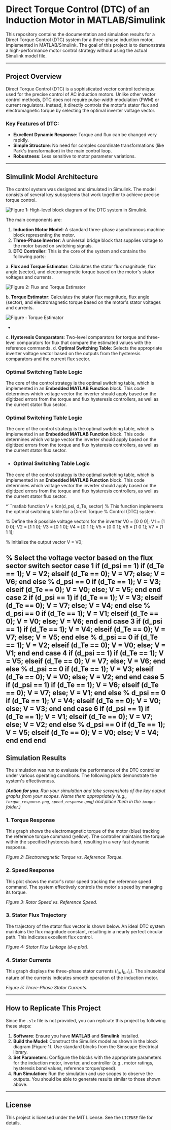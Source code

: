 # Direct Torque Control (DTC) of an Induction Motor in MATLAB/Simulink

This repository contains the documentation and simulation results for a Direct Torque Control (DTC) system for a three-phase induction motor, implemented in MATLAB/Simulink. The goal of this project is to demonstrate a high-performance motor control strategy without using the actual Simulink model file.

---

## Project Overview

Direct Torque Control (DTC) is a sophisticated vector control technique used for the precise control of AC induction motors. Unlike other vector control methods, DTC does not require pulse-width modulation (PWM) or current regulators. Instead, it directly controls the motor's stator flux and electromagnetic torque by selecting the optimal inverter voltage vector.

### Key Features of DTC:
-   **Excellent Dynamic Response**: Torque and flux can be changed very rapidly.
-   **Simple Structure**: No need for complex coordinate transformations (like Park's transformation) in the main control loop.
-   **Robustness**: Less sensitive to motor parameter variations.

---

## Simulink Model Architecture

The control system was designed and simulated in Simulink. The model consists of several key subsystems that work together to achieve precise torque control.

![Figure 1: High-level block diagram of the DTC system in Simulink.](Images/DTC_complete_circuit.png)

The main components are:
1.  **Induction Motor Model**: A standard three-phase asynchronous machine block representing the motor.
2.  **Three-Phase Inverter**: A universal bridge block that supplies voltage to the motor based on switching signals.
3.  **DTC Controller**: This is the core of the system and contains the following parts:

a. **Flux and Torque Estimator**: Calculates the stator flux magnitude, flux angle (sector), and electromagnetic torque based on the motor's stator voltages and currents.
   
![Figure 2: Flux and Torque Estimator](Images/estimation_flux_subsystem_border.png)

b. **Torque Estimator**: Calculates the stator flux magnitude, flux angle (sector), and electromagnetic torque based on the motor's stator voltages and currents.

![Figure : Torque Estimator](Images/estimation_torque_subsystem_border.png)

*
c. **Hysteresis Comparators**: Two-level comparators for torque and three-level comparators for flux that compare the estimated values with the reference commands.
d. **Optimal Switching Table**: Selects the appropriate inverter voltage vector based on the outputs from the hysteresis comparators and the current flux sector.
### Optimal Switching Table Logic

The core of the control strategy is the optimal switching table, which is implemented in an **Embedded MATLAB Function** block. This code determines which voltage vector the inverter should apply based on the digitized errors from the torque and flux hysteresis controllers, as well as the current stator flux sector.

### Optimal Switching Table Logic

The core of the control strategy is the optimal switching table, which is implemented in an **Embedded MATLAB Function** block. This code determines which voltage vector the inverter should apply based on the digitized errors from the torque and flux hysteresis controllers, as well as the current stator flux sector.

* ### Optimal Switching Table Logic

The core of the control strategy is the optimal switching table, which is implemented in an **Embedded MATLAB Function** block. This code determines which voltage vector the inverter should apply based on the digitized errors from the torque and flux hysteresis controllers, as well as the current stator flux sector.

*```matlab
function V = fcn(d_psi, d_Te, sector)
% This function implements the optimal switching table for a Direct Torque
% Control (DTC) system.

% Define the 8 possible voltage vectors for the inverter
V0 = [0 0 0];
V1 = [1 0 0];
V2 = [1 1 0];
V3 = [0 1 0];
V4 = [0 1 1];
V5 = [0 0 1];
V6 = [1 0 1];
V7 = [1 1 1];

% Initialize the output vector
V = V0;

% Select the voltage vector based on the flux sector
switch sector
    case 1
        if (d_psi == 1)
            if (d_Te == 1);     V = V2;
            elseif (d_Te == 0); V = V7;
            else;               V = V6;
            end
        else % d_psi == 0
            if (d_Te == 1);     V = V3;
            elseif (d_Te == 0); V = V0;
            else;               V = V5;
            end
        end
    case 2
        if (d_psi == 1)
            if (d_Te == 1);     V = V3;
            elseif (d_Te == 0); V = V7;
            else;               V = V4;
            end
        else % d_psi == 0
            if (d_Te == 1);     V = V1;
            elseif (d_Te == 0); V = V0;
            else;               V = V6;
            end
        end
    case 3
        if (d_psi == 1)
            if (d_Te == 1);     V = V4;
            elseif (d_Te == 0); V = V7;
            else;               V = V5;
            end
        else % d_psi == 0
            if (d_Te == 1);     V = V2;
            elseif (d_Te == 0); V = V0;
            else;               V = V1;
            end
        end
    case 4
        if (d_psi == 1)
            if (d_Te == 1);     V = V5;
            elseif (d_Te == 0); V = V7;
            else;               V = V6;
            end
        else % d_psi == 0
            if (d_Te == 1);     V = V3;
            elseif (d_Te == 0); V = V0;
            else;               V = V2;
            end
        end
    case 5
        if (d_psi == 1)
            if (d_Te == 1);     V = V6;
            elseif (d_Te == 0); V = V7;
            else;               V = V1;
            end
        else % d_psi == 0
            if (d_Te == 1);     V = V4;
            elseif (d_Te == 0); V = V0;
            else;               V = V3;
            end
        end
    case 6
        if (d_psi == 1)
            if (d_Te == 1);     V = V1;
            elseif (d_Te == 0); V = V7;
            else;               V = V2;
            end
        else % d_psi == 0
            if (d_Te == 1);     V = V5;
            elseif (d_Te == 0); V = V0;
            else;               V = V4;
            end
        end
end
---

## Simulation Results

The simulation was run to evaluate the performance of the DTC controller under various operating conditions. The following plots demonstrate the system's effectiveness.

*(**Action for you**: Run your simulation and take screenshots of the key output graphs from your scopes. Name them appropriately (e.g., `torque_response.png`, `speed_response.png`) and place them in the `images` folder.)*

### 1. Torque Response

This graph shows the electromagnetic torque of the motor (blue) tracking the reference torque command (yellow). The controller maintains the torque within the specified hysteresis band, resulting in a very fast dynamic response.

*Figure 2: Electromagnetic Torque vs. Reference Torque.*

### 2. Speed Response

This plot shows the motor's rotor speed tracking the reference speed command. The system effectively controls the motor's speed by managing its torque.

*Figure 3: Rotor Speed vs. Reference Speed.*

### 3. Stator Flux Trajectory

The trajectory of the stator flux vector is shown below. An ideal DTC system maintains the flux magnitude constant, resulting in a nearly perfect circular path. This indicates excellent flux control.

*Figure 4: Stator Flux Linkage (d-q plot).*

### 4. Stator Currents

This graph displays the three-phase stator currents ($I_a, I_b, I_c$). The sinusoidal nature of the currents indicates smooth operation of the induction motor.

*Figure 5: Three-Phase Stator Currents.*

---

## How to Replicate This Project

Since the `.slx` file is not provided, you can replicate this project by following these steps:

1.  **Software**: Ensure you have **MATLAB** and **Simulink** installed.
2.  **Build the Model**: Construct the Simulink model as shown in the block diagram (Figure 1). Use standard blocks from the Simscape Electrical library.
3.  **Set Parameters**: Configure the blocks with the appropriate parameters for the induction motor, inverter, and controller (e.g., motor ratings, hysteresis band values, reference torque/speed).
4.  **Run Simulation**: Run the simulation and use scopes to observe the outputs. You should be able to generate results similar to those shown above.

---

## License

This project is licensed under the MIT License. See the `LICENSE` file for details.
